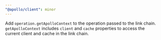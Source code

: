 ```yaml
---
"@apollo/client": minor
---
```


Add `operation.getApolloContext` to the operation passed to the link chain. `getApolloContext` includes `client` and `cache` properties to access the current client and cache in the link chain.
